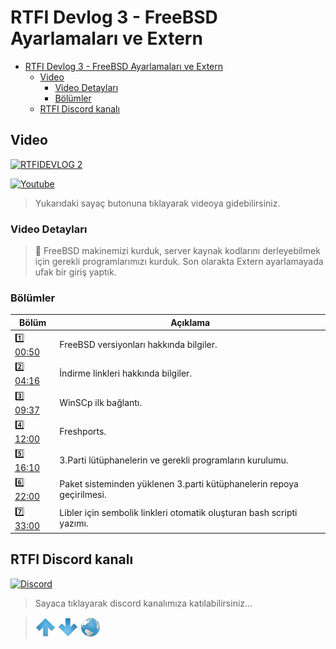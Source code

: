 # RTFI Devlog 3 - FreeBSD Ayarlamaları ve Extern

- [RTFI Devlog 3 - FreeBSD Ayarlamaları ve Extern](#rtfi-devlog-3---freebsd-ayarlamaları-ve-extern)
  - [Video](#video)
    - [Video Detayları](#video-detayları)
    - [Bölümler](#bölümler)
  - [RTFI Discord kanalı](#rtfi-discord-kanalı)

## Video

[![RTFIDEVLOG 2](https://img.youtube.com/vi/_dOnZziznBs/0.jpg)](https://youtu.be/_dOnZziznBs)

[![Youtube](https://img.shields.io/youtube/views/_dOnZziznBs?style=social&label=Görüntüleme)](https://youtu.be/_dOnZziznBs)

> Yukarıdaki sayaç butonuna tıklayarak videoya gidebilirsiniz.



### Video Detayları

> 💬 FreeBSD makinemizi kurduk, server kaynak kodlarını derleyebilmek için gerekli programlarımızı kurduk. Son olarakta Extern ayarlamayada ufak bir giriş yaptık.

### Bölümler

| Bölüm | Açıklama |
| --- | --- |
| 1️⃣ [00:50](https://youtu.be/_dOnZziznBs?t=50) | FreeBSD versiyonları hakkında bilgiler. |
| 2️⃣ [04:16](https://youtu.be/_dOnZziznBs?t=256) | İndirme linkleri hakkında bilgiler. |
| 3️⃣ [09:37](https://youtu.be/_dOnZziznBs?t=577) | WinSCp ilk bağlantı. |
| 4️⃣ [12:00](https://youtu.be/_dOnZziznBs?t=720) | Freshports. |
| 5️⃣ [16:10](https://youtu.be/_dOnZziznBs?t=970) | 3.Parti lütüphanelerin ve gerekli programların kurulumu. |
| 6️⃣ [22:00](https://youtu.be/_dOnZziznBs?t=1320) | Paket sisteminden yüklenen 3.parti kütüphanelerin repoya geçirilmesi. |
| 7️⃣ [33:00](https://youtu.be/_dOnZziznBs?t=1980) | Libler için sembolik linkleri otomatik oluşturan bash scripti yazımı. |

## RTFI Discord kanalı

[![Discord](https://img.shields.io/discord/545564775497859072?label=Discord&logo=discord&style=plastic)](https://discord.gg/JbFdHMK) 

> Sayaca tıklayarak discord kanalımıza katılabilirsiniz...

> [![up](/ASSETS/up.png)](/TR/RTFIDEVLOG/002.md)  [![down](/ASSETS/down.png)](/TR/RTFIDEVLOG/004.md)  [![index](/ASSETS/index.png)](/README.md)